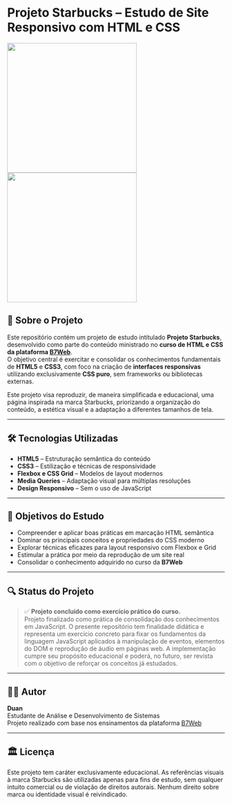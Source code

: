 # Projeto Starbucks – Estudo de Site Responsivo com HTML e CSS

<img src="https://github.com/user-attachments/assets/7c3d57a2-78ee-41a7-861a-369fd1b9cd55" style="height: 300px;" />
<img src="https://github.com/user-attachments/assets/1ea7011a-55f4-4c83-99dc-dc1c70253fa5" style="height: 300px;" />

## 📜 Sobre o Projeto

Este repositório contém um projeto de estudo intitulado **Projeto Starbucks**, desenvolvido como parte do conteúdo ministrado no **curso de HTML e CSS da plataforma [B7Web](https://app.b7web.com.br/)**.  
O objetivo central é exercitar e consolidar os conhecimentos fundamentais de **HTML5** e **CSS3**, com foco na criação de **interfaces responsivas** utilizando exclusivamente **CSS puro**, sem frameworks ou bibliotecas externas.

Este projeto visa reproduzir, de maneira simplificada e educacional, uma página inspirada na marca Starbucks, priorizando a organização do conteúdo, a estética visual e a adaptação a diferentes tamanhos de tela.

---

## 🛠 Tecnologias Utilizadas

- **HTML5** – Estruturação semântica do conteúdo
- **CSS3** – Estilização e técnicas de responsividade
- **Flexbox e CSS Grid** – Modelos de layout modernos
- **Media Queries** – Adaptação visual para múltiplas resoluções
- **Design Responsivo** – Sem o uso de JavaScript

---

## 🎯 Objetivos do Estudo

- Compreender e aplicar boas práticas em marcação HTML semântica
- Dominar os principais conceitos e propriedades do CSS moderno
- Explorar técnicas eficazes para layout responsivo com Flexbox e Grid
- Estimular a prática por meio da reprodução de um site real
- Consolidar o conhecimento adquirido no curso da **B7Web**


---

## 🔍 Status do Projeto

> ✅ **Projeto concluído como exercício prático do curso.**  
> Projeto finalizado como prática de consolidação dos conhecimentos em JavaScript.
O presente repositório tem finalidade didática e representa um exercício concreto para fixar os fundamentos da linguagem JavaScript aplicados à manipulação de eventos, elementos do DOM e reprodução de áudio em páginas web.
A implementação cumpre seu propósito educacional e poderá, no futuro, ser revista com o objetivo de reforçar os conceitos já estudados.

---

## 👨‍🎓 Autor

**Duan**  
Estudante de Análise e Desenvolvimento de Sistemas  
Projeto realizado com base nos ensinamentos da plataforma [B7Web](https://app.b7web.com.br/)  

---

## 🏛️ Licença

Este projeto tem caráter exclusivamente educacional. As referências visuais à marca Starbucks são utilizadas apenas para fins de estudo, sem qualquer intuito comercial ou de violação de direitos autorais. Nenhum direito sobre marca ou identidade visual é reivindicado.

